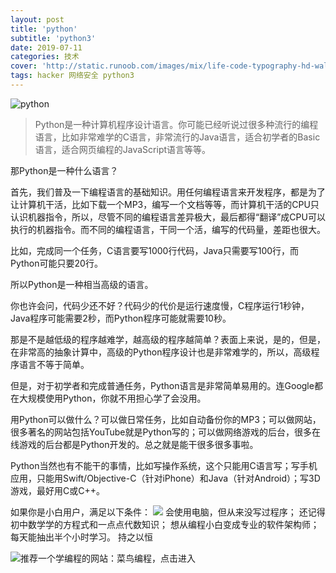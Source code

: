 ```yaml
---
layout: post
title: 'python'
subtitle: 'python3'
date: 2019-07-11
categories: 技术
cover: 'http://static.runoob.com/images/mix/life-code-typography-hd-wallpaper-1920x1080-7168.jpg'
tags: hacker 网络安全 python3
---
```

![python](https://timgsa.baidu.com/timg?image&quality=80&size=b9999_10000&sec=1562858536903&di=81acb5f2caf923d607a7b3c394f7f3f9&imgtype=0&src=http%3A%2F%2Fdesigndrizzle.com%2Fwp-content%2Fuploads%2Fpython2.jpg)
>Python是一种计算机程序设计语言。你可能已经听说过很多种流行的编程语言，比如非常难学的C语言，非常流行的Java语言，适合初学者的Basic语言，适合网页编程的JavaScript语言等等。

那Python是一种什么语言？

首先，我们普及一下编程语言的基础知识。用任何编程语言来开发程序，都是为了让计算机干活，比如下载一个MP3，编写一个文档等等，而计算机干活的CPU只认识机器指令，所以，尽管不同的编程语言差异极大，最后都得“翻译”成CPU可以执行的机器指令。而不同的编程语言，干同一个活，编写的代码量，差距也很大。

比如，完成同一个任务，C语言要写1000行代码，Java只需要写100行，而Python可能只要20行。

所以Python是一种相当高级的语言。

你也许会问，代码少还不好？代码少的代价是运行速度慢，C程序运行1秒钟，Java程序可能需要2秒，而Python程序可能就需要10秒。

那是不是越低级的程序越难学，越高级的程序越简单？表面上来说，是的，但是，在非常高的抽象计算中，高级的Python程序设计也是非常难学的，所以，高级程序语言不等于简单。

但是，对于初学者和完成普通任务，Python语言是非常简单易用的。连Google都在大规模使用Python，你就不用担心学了会没用。

用Python可以做什么？可以做日常任务，比如自动备份你的MP3；可以做网站，很多著名的网站包括YouTube就是Python写的；可以做网络游戏的后台，很多在线游戏的后台都是Python开发的。总之就是能干很多很多事啦。

Python当然也有不能干的事情，比如写操作系统，这个只能用C语言写；写手机应用，只能用Swift/Objective-C（针对iPhone）和Java（针对Android）；写3D游戏，最好用C或C++。

如果你是小白用户，满足以下条件：
![](https://ss3.bdstatic.com/70cFv8Sh_Q1YnxGkpoWK1HF6hhy/it/u=1241145725,2924488936&fm=26&gp=0.jpg)
会使用电脑，但从来没写过程序；
还记得初中数学学的方程式和一点点代数知识；
想从编程小白变成专业的软件架构师；
每天能抽出半个小时学习。
持之以恒

![推荐一个学编程的网站：菜鸟编程，点击进入](https://www.runoob.com/)

